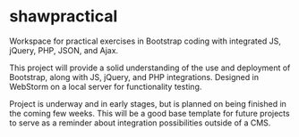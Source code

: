 # shawpractical
Workspace for practical exercises in Bootstrap coding with integrated JS, jQuery, PHP, JSON, and Ajax.

This project will provide a solid understanding of the use and deployment of Bootstrap, along with JS, jQuery, and PHP integrations.
Designed in WebStorm on a local server for functionality testing.

Project is underway and in early stages, but is planned on being finished in the coming few weeks.  This will be a good base template for future projects to serve as a reminder about integration possibilities outside of a CMS.
